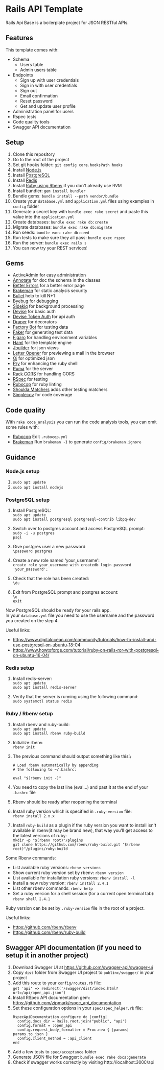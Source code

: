 # Rails API Template

Rails Api Base is a boilerplate project for JSON RESTful APIs.

## Features

This template comes with:
- Schema
  - Users table
  - Admin users table
- Endpoints
  - Sign up with user credentials
  - Sign in with user credentials
  - Sign out
  - Email confirmation
  - Reset password
  - Get and update user profile
- Administration panel for users
- Rspec tests
- Code quality tools
- Swagger API documentation

## Setup

1. Clone this repository
2. Go to the root of the project
3. Set git hooks folder: `git config core.hooksPath hooks`
4. Install [Node.js](#nodejs)
5. Install [PostgreSQL](#postgresql)
6. Install [Redis](#redis)
7. Install [Ruby using Rbenv](#ruby_rbenv) if you don't already use RVM
8. Install bundler: `gem install bundler`
9. Bundle gems: `bundle install --path vendor/bundle`
10. Create your `database.yml` and `application.yml` files using examples in `config` folder
11. Generate a secret key with `bundle exec rake secret` and paste this value into the `application.yml`
12. Create databases: `bundle exec rake db:create`
13. Migrate databases: `bundle exec rake db:migrate`
14. Run seeds: `bundle exec rake db:seed`
15. Run tests to make sure they all pass: `bundle exec rspec`
16. Run the server: `bundle exec rails s`
17. You can now try your REST services!

## Gems

- [ActiveAdmin](https://github.com/activeadmin/activeadmin) for easy administration
- [Annotate](https://github.com/ctran/annotate_models) for doc the schema in the classes
- [Better Errors](https://github.com/charliesome/better_errors) for a better error page
- [Brakeman](https://github.com/presidentbeef/brakeman) for static analysis security
- [Bullet](https://github.com/flyerhzm/bullet) help to kill N+1
- [Byebug](https://github.com/deivid-rodriguez/byebug) for debugging
- [Sidekiq](https://github.com/mperham/sidekiq) for background processing
- [Devise](https://github.com/plataformatec/devise) for basic auth
- [Devise Token Auth](https://github.com/lynndylanhurley/devise_token_auth) for api auth
- [Draper](https://github.com/drapergem/draper) for decorators
- [Factory Bot](https://github.com/thoughtbot/factory_bot) for testing data
- [Faker](https://github.com/stympy/faker) for generating test data
- [Figaro](https://github.com/laserlemon/figaro) for handling environment variables
- [Haml](https://github.com/haml/haml) for the template engine
- [Jbuilder](https://github.com/rails/jbuilder) for json views
- [Letter Opener](https://github.com/ryanb/letter_opener) for previewing a mail in the browser
- [Oj](https://github.com/ohler55/oj) for optimized json
- [Pry](https://github.com/pry/pry) for enhancing the ruby shell
- [Puma](https://github.com/puma/puma) for the server
- [Rack CORS](https://github.com/cyu/rack-cors) for handling CORS
- [RSpec](https://github.com/rspec/rspec) for testing
- [Rubocop](https://github.com/bbatsov/rubocop/) for ruby linting
- [Shoulda Matchers](https://github.com/thoughtbot/shoulda-matchers) adds other testing matchers
- [Simplecov](https://github.com/colszowka/simplecov) for code coverage

## Code quality

With `rake code_analysis` you can run the code analysis tools, you can omit some rules with:

- [Rubocop](https://github.com/bbatsov/rubocop/blob/master/config/default.yml) Edit `.rubocop.yml`
- [Brakeman](https://github.com/presidentbeef/brakeman) Run `brakeman -I` to generate `config/brakeman.ignore`

## Guidance

### <a name="nodejs"></a> Node.js setup

1. `sudo apt update`
2. `sudo apt install nodejs`

### <a name="postgresql"></a> PostgreSQL setup

1. Install PostgreSQL:\
    `sudo apt update`\
    `sudo apt install postgresql postgresql-contrib libpq-dev`

2. Switch over to postgres account and access PostgreSQL prompt:\
    `sudo -i -u postgres`\
    `psql`

3. Give postgres user a new password:\
    `\password postgres`

4. Create a new role named 'your_username':\
    `create role your_username with createdb login password 'your_password';`

5. Check that the role has been created:\
    `\du`

6. Exit from PostgreSQL prompt and postgres account:\
    `\q`\
    `exit`

Now PostgreSQL should be ready for your rails app.\
In your `database.yml` file you need to use the username and the password you created on the step 4.

Useful links:
  - https://www.digitalocean.com/community/tutorials/how-to-install-and-use-postgresql-on-ubuntu-18-04
  - https://www.howtoforge.com/tutorial/ruby-on-rails-ror-with-postgresql-on-ubuntu-16-04/

### <a name="redis"></a> Redis setup

1. Install redis-server:\
    `sudo apt update`\
    `sudo apt install redis-server`

2. Verify that the server is running using the following command:\
    `sudo systemctl status redis`

### <a name="ruby_rbenv"></a> Ruby / Rbenv setup

1. Install rbenv and ruby-build:\
    `sudo apt update`\
    `sudo apt install rbenv ruby-build`

2. Initialize rbenv:\
    `rbenv init`

3. The previous command should output something like this:\
    ```
    # Load rbenv automatically by appending
    # the following to ~/.bashrc:

    eval "$(rbenv init -)"
    ```

4. You need to copy the last line (eval...) and past it at the end of your `.bashrc` file

5. Rbenv should be ready after reopening the terminal

6. Install ruby version which is specified in `.ruby-version` file:\
    `rbenv install 2.x.x`

7. Install `ruby-build` as a plugin if the ruby version you want to install isn't available in rbenv(it may be brand new), that way you'll get access to the latest versions of ruby:\
    `mkdir -p "$(rbenv root)"/plugins`\
    `git clone https://github.com/rbenv/ruby-build.git "$(rbenv root)"/plugins/ruby-build`



Some Rbenv commands:
- List available ruby versions: `rbenv versions`
- Show current ruby version set by rbenv: `rbenv version`
- List available for installation ruby versions: `rbenv install -l`
- Install a new ruby version: `rbenv install 2.4.1`
- List other rbenv commands: `rbenv help`
- Set a ruby version for a shell session (for a current open terminal tab): `rbenv shell 2.4.1`

Ruby version can be set by `.ruby-version` file in the root of a project.

Useful links:
- https://github.com/rbenv/rbenv
- https://github.com/rbenv/ruby-build

## Swagger API documentation (if you need to setup it in another project)

1. Download Swagger UI at https://github.com/swagger-api/swagger-ui
2. Copy `dist` folder from Swagger UI project to `publinc/swagger/` in your project
3. Add this route to your `config/routes.rb` file:\
    `get 'api' => redirect('/swagger/dist/index.html?url=/api/open_api.json')`
4. Install RSpec API documentation gem: https://github.com/zipmark/rspec_api_documentation
5. Set these configuration options in your `spec/spec_helper.rb` file:
    ```
    RspecApiDocumentation.configure do |config|
      config.docs_dir = Rails.root.join("public", "api")
      config.format = :open_api
      config.request_body_formatter = Proc.new { |params| params.to_json }
      config.client_method = :api_client
    end
    ```
6. Add a few tests to `spec/acceptance` folder
7. Generate JSON file for Swagger: `bundle exec rake docs:generate`
8. Check if swagger works correctly by visiting http://localhost:3000/api

